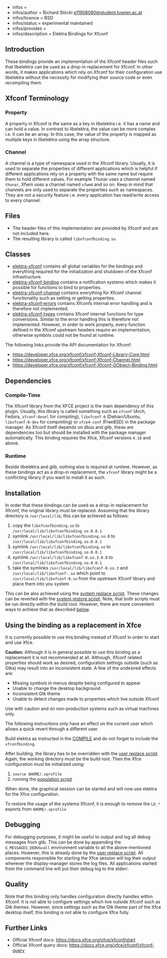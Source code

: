 - infos =
- infos/author = Richard Stöckl <e11908080@student.tuwien.ac.at>
- infos/licence = BSD
- infos/status = experimental maintained
- infos/provides =
- infos/description = Elektra Bindings for Xfconf

## Introduction

These bindings provide an implementation of the Xfconf header files such that libelektra can be used as a drop-in replacement for Xfconf.
In other words, it makes applications which rely on Xfconf for their configuration use libelektra without the necessity for modifying their source code or even recompiling them.

## Xfconf Terminology

### Property

A property in Xfconf is the same as a key in libelektra i.e. it has a name and can hold a value.
In contrast to libelektra, the value can be more complex i.e. it can be an array.
In this case, the value of the property is mapped as multiple keys in libelektra using the array structure.

### Channel

A channel is a type of namespace used in the Xfconf library.
Usually, it is used to separate the properties of different applications which is helpful if different applications rely on a property with the same name but require them to hold different values.
For example Thunar uses a channel named `thunar`, Xfwm uses a channel named `xfwm4` and so on.
Keep in mind that channels are only used to separate the properties such as namespaces.
They are not a security feature i.e. every application has read/write access to every channel.

## Files

- The header files of this implementation are provided by Xfconf and are not included here.
- The resulting library is called `libxfconfbinding.so`

## Classes

- [elektra-xfconf](elektra-xfconf.c) contains all global variables for the bindings and everything required for the initialization and shutdown of the Xfconf infrastructure.
- [elektra-xfconf-binding](elektra-xfconf-binding.c) contains a notification systems which makes it possible for functions to bind to properties.
- [elektra-xfconf-channel](elektra-xfconf-channel.c) contains everything for Xfconf channel functionality such as setting or getting properties.
- [elektra-xfconf-errors](elektra-xfconf-errors.c) contains Xfconfs internal error handling and is therefore not implemented.
- [elektra-xfconf-types](elektra-xfconf-types.c) contains Xfconf internal functions for type conversions. Similar to the error handling this is therefore not implemented. However, in order to work properly, every function defined in the Xfconf upstream headers require an implementation, otherwise symbols could not be found at runtime.

The following links provide the API documentation for Xfconf:

- https://developer.xfce.org/xfconf/xfconf-Xfconf-Library-Core.html
- https://developer.xfce.org/xfconf/xfconf-Xfconf-Channel.html
- https://developer.xfce.org/xfconf/xfconf-Xfconf-GObject-Binding.html

## Dependencies

### Compile-Time

The Xfconf library from the XFCE project is the main dependency of this plugin.
Usually, this library is called something such as `xfconf` (Arch, Fedora, `xfconf-devel` for compiling), `libxfconf-0` (Debian/Ubuntu, `libxfconf-0-dev` for compmiling) or `xfce4-conf` (FreeBSD) in the package manager.
As Xfconf itself depends on dbus and glib, these are dependencies too but should be installed with the package manager automatically.
This binding requires the Xfce, Xfconf versions `4.16` and above.

### Runtime

Beside libelektra and glib, nothing else is required at runtime.
However, as these bindings act as a drop-in replacement, the `xfconf` library might be a conflicting library if you want to install it as such.

## Installation

In order that these bindings can be used as a drop-in replacement for Xfconf, the original library must be replaced.
Assuming that the library directory is `/usr/local/lib`, this can be achieved as follows:

1. copy the `libxfconfbinding.so` to `/usr/local/lib/libxfconfbinding.so.0.0.1`
2. symlink `/usr/local/lib/libxfconfbinding.so.0` to `/usr/local/lib/libxfconfbinding.so.0.0.1`
3. symlink `/usr/local/lib/libxfconfbinding.so` to `/usr/local/lib/libxfconfbinding.so.0.0.1`
4. symlink `/usr/local/lib/libxfconf-0.so.3.0.0` to `/usr/local/lib/libxfconfbinding.so.0.0.1`
5. take the symlinks `/usr/local/lib/libxfconf-0.so.3` and `/usr/local/lib/libxfconf-.so` which point to `/usr/local/lib/libxfconf-0.so` from the upstream Xfconf library and place them into you system

This can be also achieved using the [system replace script](scripts/replace-system-xfconf.sh).
These changes can be reverted with the [system restore script](scripts/restore-system-xfconf.sh).
Note, that both scripts must be run directly within the build root.
However, there are more convenient ways to achieve that as described [below](#using-the-binding-as-a-replacement-in-xfce).

## Using the binding as a replacement in Xfce

It is currently possible to use this binding instead of Xfconf in order to start and use Xfce.

**Caution:** Although it is in general possible to use this binding as a replacement it is not recommended at all.
Although, Xfconf related properties should work as desired, configuration settings outside (such as Gtks) may result into an inconsistent state.
A few of the undesired effects are:

- Missing symbols in menus despite being configured to appear
- Unable to change the desktop background
- Inconsistent Gtk theme
- Unable to detect changes made to properties which live outside Xfconf

Use with caution and on non-production systems such as virtual machines only.

The following instructions only have an effect on the current user which allows a quick revert through a different user.

Build elektra as instructed in the [COMPILE](../../../doc/COMPILE.md#developer-options) and do not forget to include the `xfconfbinding`.

After building, the library has to be overridden with the [user replace script](scripts/replace-user-xfconf.sh).
Again, the working directory must be the build root.
Then the Xfce configuration must be initialized using:

1. `source $HOME/.xprofile`
2. running the [population script](scripts/populate-xfconf.sh)

When done, the graphical session can be started and will now use elektra for the Xfce configuration.

To restore the usage of the systems Xfconf, it is enough to remove the `LD_*` exports from `$HOME/.xprofile`

## Debugging

For debugging purposes, it might be useful to output and log all debug messages from glib.
This can be done by appending the `G_MESSAGES_DEBUG=all` environment variable to all the above-mentioned places.
However, this is already done by the [user replace script](scripts/replace-user-xfconf.sh).
All components responsible for starting the Xfce session will log their output wherever the display-manager stores the log files.
All applications started from the command line will put their debug log to the stderr.

## Quality

Note that this binding only handles configuration directly handles within Xfconf.
It is not able to configure settings which live outside Xfconf such as Gtk themes.
However, since settings such as the Gtk theme part of the Xfce desktop itself, this binding is not able to configure Xfce fully.

## Further Links

- Official Xfconf docs: https://docs.xfce.org/xfce/xfconf/start
- Official Xfconf query docs: https://docs.xfce.org/xfce/xfconf/xfconf-query
